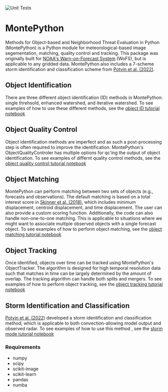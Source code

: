 ![Unit Tests](https://github.com/WarnOnForecast/MontePython/actions/workflows/continuous_integration.yml/badge.svg)

# MontePython


Methods for Object-based and Neighborhood Threat Evaluation in Python (MontePython) is a Python module for meteorological-based image segementation, matching, quality control and tracking. This package was originally built for [NOAA's Warn-on-Forecast System](https://www.nssl.noaa.gov/projects/wof/) (WoFS), but is applicable to any gridded data. MontePython also includes a 7-scheme storm identification and classification scheme from [Potvin et al. (2022)](https://journals.ametsoc.org/view/journals/atot/39/7/JTECH-D-21-0141.1.xml?rskey=dHTUIB&result=5).


## Object Identification 

There are three different object identification (ID) methods in MontePython: single threhsold, enhanced watershed, and iterative watershed. To see examples of how to use these different methods, see the [object ID tutorial notebook](https://github.com/WarnOnForecast/MontePython/blob/master/tutorial_notebooks/object_id.ipynb)

## Object Quality Control 

Object identification methods are imperfect and as such a post-processing step is often required to improve the identification. MontePython's ObjectQualityControler has multiple options for qc'ing the output of object identification. To see examples of differnt quality control methods, see the [object quality control tutorial notebook](https://github.com/WarnOnForecast/MontePython/blob/master/tutorial_notebooks/object_quality_control.ipynb)


## Object Matching 

MontePython can perform matching between two sets of objects (e.g., forecasts and observations). The default matching is based on a total interest score in [Skinner et al. (2018)](https://journals.ametsoc.org/view/journals/wefo/33/5/waf-d-18-0020_1.xml), which includes minimum displacement, centroid displacement, and time displacement. The user can also provide a custom scoring function. Additionally, the code can also handle non-one-to-one matching. This is applicable to situations where we might want to associate multiple observed objects with a single forecast object. To see examples of how to perform object matching, see the [object matching tutorial notebook](https://github.com/WarnOnForecast/MontePython/blob/master/tutorial_notebooks/object_matching.ipynb)

## Object Tracking

Once identified, objects over time can be tracked using MontePython's ObjectTracker. The algorithm is designed for high temporal resolution data such that matches in time can be largely determined by the amount of overlap. The tracking algorithm can handle both splits and mergers. To see examples of how to perform object tracking, see the [object tracking tutorial notebook](https://github.com/WarnOnForecast/MontePython/blob/master/tutorial_notebooks/object_tracking.ipynb)

## Storm Identification and Classification 
[Potvin et al. (2022)](https://journals.ametsoc.org/view/journals/atot/39/7/JTECH-D-21-0141.1.xml?rskey=dHTUIB&result=5) developed a storm identification and classification method, which is applicable to both convection-allowing model output and observed radar. To see examples of how to use this method , see the [storm mode tutorial notebook](https://github.com/WarnOnForecast/MontePython/blob/master/tutorial_notebooks/storm_mode_classification.ipynb)

### Requirements
- numpy 
- scipy
- scikit-image
- scikit-learn 
- pandas 
- numba 

